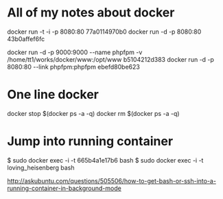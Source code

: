 # All of my notes about docker

docker run -t -i -p 8080:80 77a0114970b0
docker run -d -p 8080:80 43b0affef6fc


docker run -d -p 9000:9000 --name phpfpm -v /home/tt1/works/docker/www:/opt/www b5104212d383
docker run -d -p 8080:80 --link phpfpm:phpfpm ebefd80be623

# One line docker
docker stop $(docker ps -a -q)
docker rm $(docker ps -a -q)

# Jump into running container
$ sudo docker exec -i -t 665b4a1e17b6 bash
$ sudo docker exec -i -t loving_heisenberg bash

http://askubuntu.com/questions/505506/how-to-get-bash-or-ssh-into-a-running-container-in-background-mode